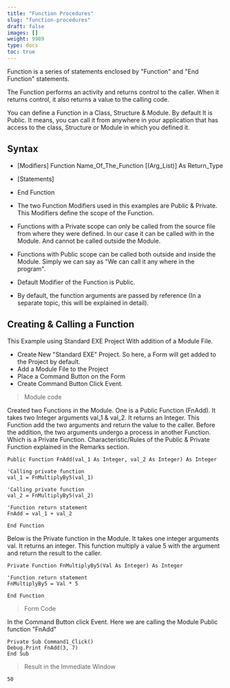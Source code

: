 ```yaml
---
title: "Function Procedures"
slug: "function-procedures"
draft: false
images: []
weight: 9989
type: docs
toc: true
---
```


Function is a series of statements enclosed by "Function" and "End Function" statements. 

The Function performs an activity and returns control to the caller. When it returns control, it also returns a value to the calling code. 

You can define a Function in a Class, Structure & Module. By default It is Public. It means, you can call it from anywhere in your application that has access to the class, Structure or Module in which you defined it.


## Syntax
- [Modifiers] Function Name_Of_The_Function [(Arg_List)] As Return_Type  
- [Statements]   
- End Function

- The two Function Modifiers used in this examples are Public & Private. This Modifiers define the scope of the Function.
- Functions with a Private scope can only be called from the source file from where they were defined. In our case it can be called with in the Module. And cannot be called outside the Module. 
- Functions with Public scope can be called both outside and inside the Module. Simply we can say as "We can call it any where in the program". 
- Default Modifier of the Function is Public.
- By default, the function arguments are passed by reference (In a separate topic, this will be explained in detail). 

## Creating & Calling a Function
 This Example using Standard EXE Project With addition of a Module File.
- Create New "Standard EXE" Project. So here, a Form will get added to the Project by default.
- Add a Module File to the Project
- Place a Command Button on the Form
- Create Command Button Click Event.


> Module code

Created two Functions in the Module. One is a Public Function (FnAdd). It takes two Integer arguments val_1 & val_2. It returns an Integer. This Function add the two arguments and return the value to the caller. Before the addition, the two arguments undergo a process in another Function. Which is a Private Function. Characteristic/Rules of the Public & Private Function explained in the Remarks section.

    Public Function FnAdd(val_1 As Integer, val_2 As Integer) As Integer
    
    'Calling private function
    val_1 = FnMultiplyBy5(val_1)
    
    'Calling private function
    val_2 = FnMultiplyBy5(val_2)
    
    'Function return statement
    FnAdd = val_1 + val_2
    
    End Function

Below is the Private function in the Module. It takes one integer arguments val.
It returns an integer. This function multiply a value 5 with the argument and return the result to the caller.
    
    Private Function FnMultiplyBy5(Val As Integer) As Integer
    
    'Function return statement
    FnMultiplyBy5 = Val * 5
    
    End Function

> Form Code

In the Command Button click Event. Here we are calling the Module Public function "FnAdd"

    Private Sub Command1_Click()
    Debug.Print FnAdd(3, 7)
    End Sub

> Result in the Immediate Window

    50

